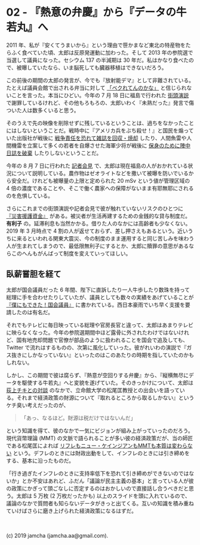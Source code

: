 

# 02 - 『熱意の弁慶』から『データの牛若丸』へ

2011 年、私が『安くてうまいから』という理由で笹かまなど東北の特産物をたらふく食べていた頃、太郎は反原発運動に加わった。そして 2013 年の参院選で当選して議員になった。セシウム 137 の半減期は 30 年だ。私はかなり食べたので、被曝していたなら、いま脳死しても臓器移植はできないだろう。

この前後の期間の太郎の発言が、今でも『放射能デマ』として非難されている。たとえば議員会館で出される弁当に対して [「ベクれてんのかな」](http://twitcasting.tv/yamamototaro0/movie/23206791) と信じられないことを言った。本当にひどい。今年の 7 月 18 日に福島で行われた [街頭演説](https://v.reiwa-shinsengumi.com/activity/2212/) で謝罪しているけれど、その他もろもろの、太郎いわく『未熟だった』発言で傷ついた人は数多くいると思う。

そのうえで先の映像を削除せずに残しているということは、過ちをなかったことにはしないということだ。戦時中に『アメリカ兵をぶち殺せ！』と国民を煽っていた出版社が戦後に [戦争責任を恐れて雑誌を回収・焼却](https://ja.wikipedia.org/wiki/%E4%B8%BB%E5%A9%A6%E3%81%AE%E5%8F%8B) したり、人間魚雷や人間機雷を立案して多くの若者を自爆させた海軍少将が戦後に [保身のために陣中日誌を破棄](https://ja.wikipedia.org/wiki/%E9%BB%92%E5%B3%B6%E4%BA%80%E4%BA%BA) したりしないということだ。

今年の 8 月 7 日に行われた [記者会見](https://youtu.be/t5gymDGhR2s?t=1305) で、太郎は現在福島の人がおかれている状況について説明している。農作物はゼオライトなどを撒いて被曝を防いでいるから安全だ。けれども被曝量の上限と定められた 20 mSv という値が管理区域の 4 倍の濃度であることや、そこで働く農家への保障がないまま有耶無耶にされるのを危惧している。

さらにこれまでの街頭演説や記者会見で彼が触れていないリスクのひとつに [『災害援護資金』](https://www.jiji.com/jc/graphics?p=ve_soc_earthquake-higashinihon20190304j-02-w500) がある。被災者が生活再建するための金銭的な貸与制度だ。 **有利子** の。延滞利息も当然かかる。借りた人のなかには高齢者も少なくない。2019 年 3 月時点で 4 割の人が返せておらず、差し押さえもあるという。近いうちに来るといわれる関東大震災、今の制度のまま運用すると同じ苦しみを味わう人が生まれてしまうので、最低限無利子にするとか、太郎に贖罪の意思があるならこのへんもがんばって制度を変えていってほしい。

## 臥薪嘗胆を経て

太郎が国会議員だった 6 年間、陛下に直訴したり一人牛歩したり数珠を持って総理に手を合わせたりしていたが、議員としても数々の実績をあげていることが [『僕にもできた！国会議員』](https://www.amazon.co.jp/%E5%83%95%E3%81%AB%E3%82%82%E3%81%A7%E3%81%8D%E3%81%9F-%E5%9B%BD%E4%BC%9A%E8%AD%B0%E5%93%A1-%E5%8D%98%E8%A1%8C%E6%9C%AC-%E9%9B%A8%E5%AE%AE-%E5%87%A6%E5%87%9B/dp/4480864660) に書かれている。西日本豪雨でいち早く支援を要請したのは有名だ。

それでもテレビに毎日映っている総理や官房長官と違って、太郎はあまりテレビに映らなくなった。今年の参院選期間中ほど露骨に外されたわけではないけれど、国有地売却問題で官僚が部品のように扱われることを国会で追及しても、 Twitter で流れはするものの、次第に風化していった。彼がれいわの演説で『ガス抜きにしかなっていない』といったのはこのあたりの時期を指していたのかもしれない。

しかし、この期間で彼は腐らず、『熱意が空回りする弁慶』から、『縦横無尽にデータを駆使する牛若丸』へと変貌を遂げていた。そのきっかけについて、太郎は [荻上チキとの対談](https://www.tbsradio.jp/395950) のなかで、立命館大学の松尾匡教授との出会いを語っている。それまで経済政策の財源について『取れるところから取るしかない』というケチ臭い考えだったのが、

> 「あっ、なるほど。財源は税だけではないんだ」

という知識を得て、彼のなかで一気にビジョンが組み上がっていったのだろう。現代貨幣理論 (MMT) の文脈で語られることが多い彼の経済政策だが、当の師匠である松尾匡によれば  [リフレもニュー・ケインジアンもMMTも本質は変わらない](https://www.youtube.com/watch?v=Nk63LWWky68) という。デフレのときには財政出動をして、インフレのときには引き締めをする、基本に沿ったものだ。

「行き過ぎたインフレのときに支持率低下を恐れて引き締めができないのではないか」とか不安はあれど、ふだん「議論が民主主義の基本」と言っている人が彼の政策にかぎって頭ごなしに否定するのはおかしいので直接話し合うべきだと思う。太郎は 5 万枚 (2 万枚だったかも) 以上のスライドを頭に入れているので、議論のなかで質問者も知らないデータがきっと出てくる。互いの知識を積み重ねていけばさらに磨き上げられた経済政策になるはずだ。

<br>
<br>
(c) 2019 jamcha (jamcha.aa@gmail.com).

